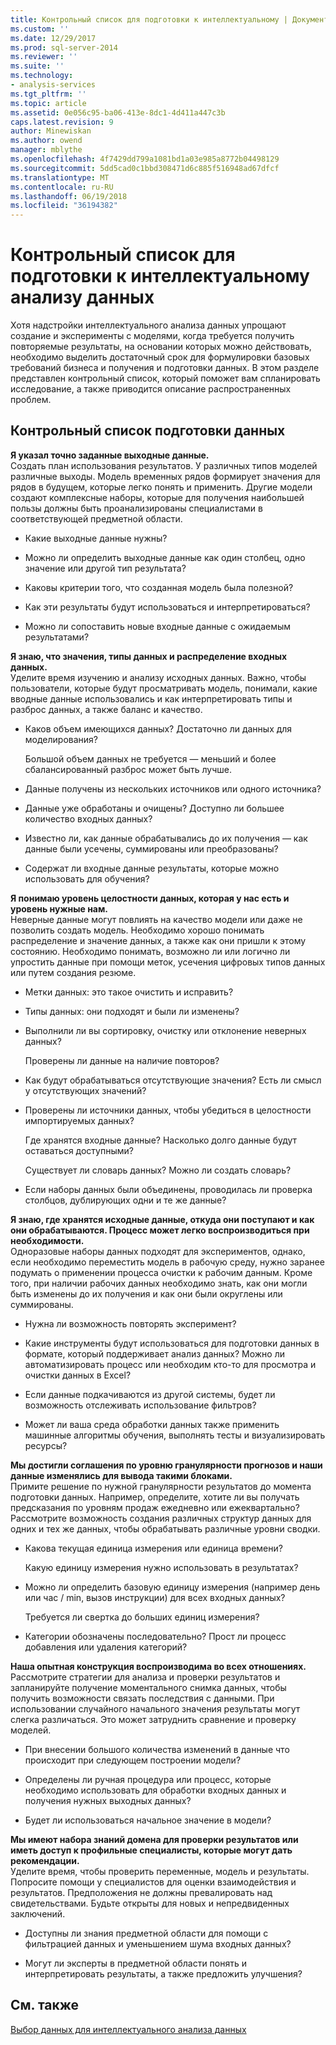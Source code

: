 ```yaml
---
title: Контрольный список для подготовки к интеллектуальному | Документы Microsoft
ms.custom: ''
ms.date: 12/29/2017
ms.prod: sql-server-2014
ms.reviewer: ''
ms.suite: ''
ms.technology:
- analysis-services
ms.tgt_pltfrm: ''
ms.topic: article
ms.assetid: 0e056c95-ba06-413e-8dc1-4d411a447c3b
caps.latest.revision: 9
author: Minewiskan
ms.author: owend
manager: mblythe
ms.openlocfilehash: 4f7429dd799a1081bd1a03e985a8772b04498129
ms.sourcegitcommit: 5dd5cad0c1bbd308471d6c885f516948ad67dfcf
ms.translationtype: MT
ms.contentlocale: ru-RU
ms.lasthandoff: 06/19/2018
ms.locfileid: "36194382"
---
```

# <a name="checklist-of-preparation-for-data-mining"></a>Контрольный список для подготовки к интеллектуальному анализу данных
  Хотя надстройки интеллектуального анализа данных упрощают создание и эксперименты с моделями, когда требуется получить повторяемые результаты, на основании которых можно действовать, необходимо выделить достаточный срок для формулировки базовых требований бизнеса и получения и подготовки данных. В этом разделе представлен контрольный список, который поможет вам спланировать исследование, а также приводится описание распространенных проблем.  
  
## <a name="checklist-of-data-preparation"></a>Контрольный список подготовки данных  
 **Я указал точно заданные выходные данные.**  
 Создать план использования результатов. У различных типов моделей различные выходы. Модель временных рядов формирует значения для рядов в будущем, которые легко понять и применить. Другие модели создают комплексные наборы, которые для получения наибольшей пользы должны быть проанализированы специалистами в соответствующей предметной области.  
  
-   Какие выходные данные нужны?  
  
-   Можно ли определить выходные данные как один столбец, одно значение или другой тип результата?  
  
-   Каковы критерии того, что созданная модель была полезной?  
  
-   Как эти результаты будут использоваться и интерпретироваться?  
  
-   Можно ли сопоставить новые входные данные с ожидаемым результатами?  
  
 **Я знаю, что значения, типы данных и распределение входных данных.**  
 Уделите время изучению и анализу исходных данных. Важно, чтобы пользователи, которые будут просматривать модель, понимали, какие вводные данные использовались и как интерпретировать типы и разброс данных, а также баланс и качество.  
  
-   Каков объем имеющихся данных? Достаточно ли данных для моделирования?  
  
     Большой объем данных не требуется — меньший и более сбалансированный разброс может быть лучше.  
  
-   Данные получены из нескольких источников или одного источника?  
  
-   Данные уже обработаны и очищены? Доступно ли большее количество входных данных?  
  
-   Известно ли, как данные обрабатывались до их получения — как данные были усечены, суммированы или преобразованы?  
  
-   Содержат ли входные данные результаты, которые можно использовать для обучения?  
  
 **Я понимаю уровень целостности данных, которая у нас есть и уровень нужные нам.**  
 Неверные данные могут повлиять на качество модели или даже не позволить создать модель. Необходимо хорошо понимать распределение и значение данных, а также как они пришли к этому состоянию. Необходимо понимать, возможно ли или логично ли упростить данные при помощи меток, усечения цифровых типов данных или путем создания резюме.  
  
-   Метки данных: это такое очистить и исправить?  
  
-   Типы данных: они подходят и были ли изменены?  
  
-   Выполнили ли вы сортировку, очистку или отклонение неверных данных?  
  
     Проверены ли данные на наличие повторов?  
  
-   Как будут обрабатываться отсутствующие значения? Есть ли смысл у отсутствующих значений?  
  
-   Проверены ли источники данных, чтобы убедиться в целостности импортируемых данных?  
  
     Где хранятся входные данные? Насколько долго данные будут оставаться доступными?  
  
     Существует ли словарь данных? Можно ли создать словарь?  
  
-   Если наборы данных были объединены, проводилась ли проверка столбцов, дублирующих одни и те же данные?  
  
 **Я знаю, где хранятся исходные данные, откуда они поступают и как они обрабатываются. Процесс может легко воспроизводиться при необходимости.**  
 Одноразовые наборы данных подходят для экспериментов, однако, если необходимо переместить модель в рабочую среду, нужно заранее подумать о применении процесса очистки к рабочим данным. Кроме того, при наличии рабочих данных необходимо знать, как они могли быть изменены до их получения и как они были округлены или суммированы.  
  
-   Нужна ли возможность повторять эксперимент?  
  
-   Какие инструменты будут использоваться для подготовки данных в формате, который поддерживает анализ данных? Можно ли автоматизировать процесс или необходим кто-то для просмотра и очистки данных в Excel?  
  
-   Если данные подкачиваются из другой системы, будет ли возможность отслеживать использование фильтров?  
  
-   Может ли ваша среда обработки данных также применить машинные алгоритмы обучения, выполнять тесты и визуализировать ресурсы?  
  
 **Мы достигли соглашения по уровню гранулярности прогнозов и наши данные изменялись для вывода такими блоками.**  
 Примите решение по нужной гранулярности результатов до момента подготовки данных. Например, определите, хотите ли вы получать предсказания по уровням продаж ежедневно или ежеквартально? Рассмотрите возможность создания различных структур данных для одних и тех же данных, чтобы обрабатывать различные уровни сводки.  
  
-   Какова текущая единица измерения или единица времени?  
  
     Какую единицу измерения нужно использовать в результатах?  
  
-   Можно ли определить базовую единицу измерения (например день или час / min, вызов инструкции) для всех входных данных?  
  
     Требуется ли свертка до больших единиц измерения?  
  
-   Категории обозначены последовательно? Прост ли процесс добавления или удаления категорий?  
  
 **Наша опытная конструкция воспроизводима во всех отношениях.**  
 Рассмотрите стратегии для анализа и проверки результатов и запланируйте получение моментального снимка данных, чтобы получить возможности связать последствия с данными. При использовании случайного начального значения результаты могут слегка различаться. Это может затруднить сравнение и проверку моделей.  
  
-   При внесении большого количества изменений в данные что происходит при следующем построении модели?  
  
-   Определены ли ручная процедура или процесс, которые необходимо использовать для обработки входных данных и получения нужных выходных данных?  
  
-   Будет ли использоваться начальное значение в модели?  
  
 **Мы имеют набора знаний домена для проверки результатов или иметь доступ к профильные специалисты, которые могут дать рекомендации.**  
 Уделите время, чтобы проверить переменные, модель и результаты. Попросите помощи у специалистов для оценки взаимодействия и результатов. Предположения не должны превалировать над свидетельствами. Будьте открыты для новых и непредвиденных заключений.  
  
-   Доступны ли знания предметной области для помощи с фильтрацией данных и уменьшением шума входных данных?  
  
-   Могут ли эксперты в предметной области понять и интерпретировать результаты, а также предложить улучшения?  
  
## <a name="see-also"></a>См. также  
 [Выбор данных для интеллектуального анализа данных](choosing-data-for-data-mining.md)  
  
  